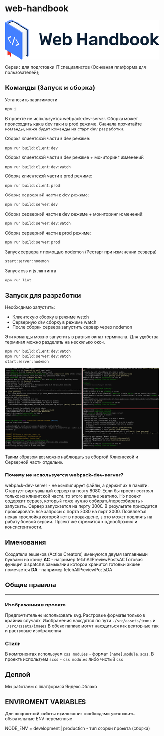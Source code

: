 # web-handbook

![Image of Alfa Code](https://raw.githubusercontent.com/alfa-code/web-handbook/master/src/assets/images/logo-for-readme.png?token=AE6ZXO33LHKZKVKR6BMSKAK7VAMVG)

Сервис для подготовки IT специалистов (Основная платформа для пользователей);

## Команды (Запуск и сборка)

Установить зависимости

```javascript
npm i
```

В проекте не используется webpack-dev-server. Сборка может происходить как в dev так и в prod режиме. Сначала прочитайте команды, ниже будет команды на старт dev разработки.

Сборка клиентской части в dev режиме:

```javascript
npm run build:client:dev
```

Сборка клиентской части в dev режиме + мониторинг изменений:

```javascript
npm run build:client:dev:watch
```

Сборка клиентской части в prod режиме:

```javascript
npm run build:client:prod
```

Сборка серверной части в dev режиме:

```javascript
npm run build:server:dev
```

Сборка серверной части в dev режиме + мониторинг изменений:

```javascript
npm run build:server:dev:watch
```

Сборка серверной части в prod режиме:

```javascript
npm run build:server:prod
```

Запуск сервера с помощью nodemon (Рестарт при изменении сервера)

```javascript
start:server:nodemon
```

Запуск css и js линтинга

```javascript
npm run lint
```

## Запуск для разработки

Необходимо запустить:

- Клиентскую сборку в режиме watch
- Серверную dev сборку в режиме watch
- После сборки сервера запустить сервер через nodemon

Эти команды можно запустить в разных окнах терминала. Для удобства терминал можно разделить на несколько окон.

```javascript
npm run build:client:dev:watch
npm run build:server:dev:watch
start:server:nodemon
```

![Image of Terminal](https://raw.githubusercontent.com/alfa-code/web-handbook/master/src/assets/images/localhost.jpg?token=AE6ZXO5ZUDCCNNYYH6BEMYC7VAPZ2)

Таким образом возможно наблюдать за сборкой Клиентской и Серверной части отдельно.

### Почему не используется webpack-dev-server?

webpack-dev-server - не компилирует файлы, а держит их в памяти. Стартует виртуальный сервер на порту 8080. Если бы проект состоял только из клиентской части, то этого вполне хватило. Но проект содержит сервер, который тоже нужно собирать/пересобирать и запускать. Сервер запускается на порту 3000.
В результате приходится проксировать все запросы с порта 8080 на порт 3000. Появляется некая прослойка которой нет в продакшене, а это может повлиять на рабату боевой версии. Проект же стремится к однообразию и консистентности.

## Именования

Создатели экшенов (Action Creators) именуются двумя заглавными буквами на конце **AC** - например fetchAllPreviewPostsAC
Готовая функция dispatch в замыкании которой хранится готовый экшен помечается **DA** - например fetchAllPreviewPostsDA

## Общие правила

---------------------

### Изображения в проекте

Предпочтительно использовать svg. Растровые форматы только в крайних случаях.
Изображения находятся по пути `./src/assets/icons` и `./src/assets/images`
В обеих папках могут находиться как векторные так и растровые изображения

### Стили

В компонентах используем `css modules` - формат `[name].module.scss`.
В проекте используем `scss` + `css modules` либо чистый `css`

## Деплой

Мы работаем с платформой Яндекс.Облако

## ENVIROMENT VARIABLES

Для корректной работы приложения необходимо установить обязательные ENV переменные

NODE_ENV = development | production - тип сборки проекта (сборка)
